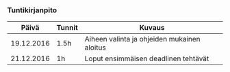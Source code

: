 ### Tuntikirjanpito
Päivä | Tunnit | Kuvaus
--------------- | ----- | ------
19.12.2016 | 1.5h | Aiheen valinta ja ohjeiden mukainen aloitus
21.12.2016 | 1h | Loput ensimmäisen deadlinen tehtävät

